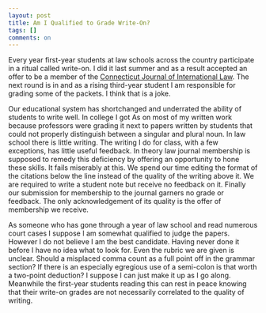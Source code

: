 ```yaml
---
layout: post
title: Am I Qualified to Grade Write-On?
tags: []
comments: on
---
```

Every year first-year students at law schools across the country participate in a ritual called write-on. I did it last summer and as a result accepted an offer to be a member of the <a href="http://www.law.uconn.edu/node/1945" target="_blank">Connecticut Journal of International Law</a>. The next round is in and as a rising third-year student I am responsible for grading some of the packets. I think that is a joke.

Our educational system has shortchanged and underrated the ability of students to write well. In college I got As on most of my written work because professors were grading it next to papers written by students that could not properly distinguish between a singular and plural noun. In law school there is little writing. The writing I do for class, with a few exceptions, has little useful feedback. In theory law journal membership is supposed to remedy this deficiency by offering an opportunity to hone these skills. It fails miserably at this. We spend our time editing the format of the citations below the line instead of the quality of the writing above it. We are required to write a student note but receive no feedback on it. Finally our submission for membership to the journal garners no grade or feedback. The only acknowledgement of its quality is the offer of membership we receive.

As someone who has gone through a year of law school and read numerous court cases I suppose I am somewhat qualified to judge the papers. However I do not believe I am the best candidate. Having never done it before I have no idea what to look for. Even the rubric we are given is unclear. Should a misplaced comma count as a full point off in the grammar section? If there is an especially egregious use of a semi-colon is that worth a two-point deduction? I suppose I can just make it up as I go along. Meanwhile the first-year students reading this can rest in peace knowing that their write-on grades are not necessarily correlated to the quality of writing.
